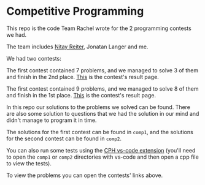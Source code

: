 # Competitive Programming

This repo is the code Team Rachel wrote for the 2 programming contests we had.

The team includes [Nitay Reiter](https://github.com/NitayRe), Jonatan Langer and me.

We had two contests:

The first contest contained 7 problems, and we managed to solve 3 of them and finish in the 2nd place. [This](https://vjudge.net/contest/535909#rank) is the contest's result page.

The first contest contained 9 problems, and we managed to solve 8 of them and finish in the 1st place. [This](https://vjudge.net/contest/535968#rank) is the contest's result page.

In this repo our solutions to the problems we solved can be found. There are also some solution to questions that we had the solution in our mind and didn't manage to program it in time.

The solutions for the first contest can be found in `comp1`, and the solutions for the second contest can be found in `comp2`.

You can also run some tests using the [CPH vs-code extension](https://marketplace.visualstudio.com/items?itemName=DivyanshuAgrawal.competitive-programming-helper) (you'll need to open the `comp1` or `comp2` directories with vs-code and then open a cpp file to view the tests).

To view the problems you can open the contests' links above.

